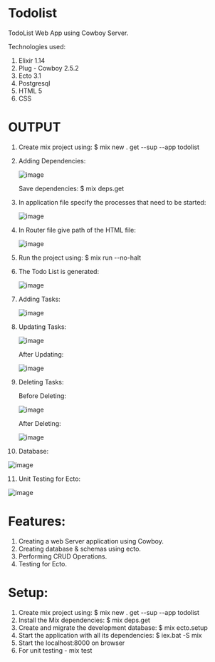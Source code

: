 
# Todolist
TodoList Web App using Cowboy Server.

Technologies used:
1) Elixir 1.14 
2) Plug - Cowboy 2.5.2 
3) Ecto 3.1 
4) Postgresql 
5) HTML 5 
6) CSS

# OUTPUT

1) Create mix project using: $ mix new . get --sup --app todolist 

2) Adding Dependencies:

   ![image](https://user-images.githubusercontent.com/100900392/207044893-602f0491-e129-4109-a3d1-4b33bdca5f83.png)
 
   Save dependencies: $ mix deps.get
 
3) In application file specify the processes that need to be started:

   ![image](https://user-images.githubusercontent.com/100900392/207045497-377cd29c-d88b-47a7-8255-6e9ea5096878.png)

4) In Router file give path of the HTML file:

   ![image](https://user-images.githubusercontent.com/100900392/207045781-2c891337-a9ad-4a08-92a1-4a86328e92a7.png)

5) Run the project using: $ mix run --no-halt

6) The Todo List is generated: 

   ![image](https://user-images.githubusercontent.com/100900392/210199853-f2f483c9-ee20-41e0-9de6-457fe7bfa9da.png)

7) Adding Tasks:
   
   ![image](https://user-images.githubusercontent.com/100900392/210199906-52633193-1780-498b-b724-215a06747aae.png)

8) Updating Tasks:
    
   ![image](https://user-images.githubusercontent.com/100900392/210200306-1930ea1b-1107-47ac-a3bb-0ea16ceeabb9.png)

    After Updating:
    
   ![image](https://user-images.githubusercontent.com/100900392/210200014-d1392904-0191-4d7e-96fb-39f9cbaab57b.png)
   
9) Deleting Tasks:

   Before Deleting:

   ![image](https://user-images.githubusercontent.com/100900392/210200077-1a4217c3-5fbe-45d8-9b67-48de353c726e.png)

   After Deleting:
   
   ![image](https://user-images.githubusercontent.com/100900392/210200131-606d5d67-165c-484b-a7b9-48dee998035d.png)
   
10) Database:

   ![image](https://user-images.githubusercontent.com/100900392/210200166-8120489a-1ec2-479b-abfb-8c9277e178ad.png)
   
11) Unit Testing for Ecto:

   ![image](https://user-images.githubusercontent.com/100900392/207049415-9760dfbd-1b13-4944-b429-aee620965742.png)

# Features:

1) Creating a web Server application using Cowboy.
2) Creating database & schemas using ecto.
3) Performing CRUD Operations.
4) Testing for Ecto.

# Setup:

1) Create mix project using: $ mix new . get --sup --app todolist
2) Install the Mix dependencies: $ mix deps.get
3) Create and migrate the development database: $ mix ecto.setup
4) Start the application with all its dependencies: $ iex.bat -S mix
5) Start the localhost:8000 on browser
6) For unit testing - mix test

